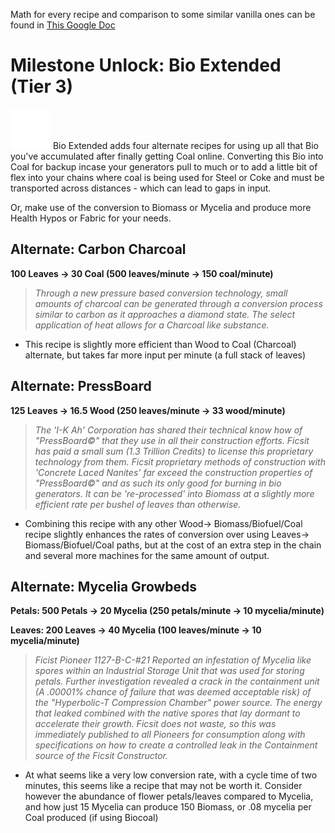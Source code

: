 Math for every recipe and comparison to some similar vanilla ones can be found in [This Google Doc](https://docs.google.com/spreadsheets/d/1krURGQTr8L-07p3pZYBzB6UTLPTEm4AYBoCizX3Goj4/edit?usp=sharing)

# Milestone Unlock: Bio Extended (Tier 3)

![Bio Extended](img/bio_extended.png) Bio Extended adds four alternate recipes for using up all that Bio you've accumulated after finally getting Coal online. Converting this Bio into Coal for backup incase your generators pull to much or to add a little bit of flex into your chains where coal is being used for Steel or Coke and must be transported across distances - which can lead to gaps in input.

Or, make use of the conversion to Biomass or Mycelia and produce more Health Hypos or Fabric for your needs.

## **Alternate: Carbon Charcoal**

**100 Leaves -> 30 Coal (500 leaves/minute -> 150 coal/minute)**

> *Through a new pressure based conversion technology, small amounts of charcoal can be generated through a conversion process similar to carbon as it approaches a diamond state. The select application of heat allows for a Charcoal like substance.*
	
* This recipe is slightly more efficient than Wood to Coal (Charcoal) alternate, but takes far more input per minute (a full stack of leaves)
	
## **Alternate: PressBoard** 

**125 Leaves -> 16.5 Wood (250 leaves/minute -> 33 wood/minute)**
> *The 'I-K Ah' Corporation has shared their technical know how of "PressBoard©" that they use in all their construction efforts. Ficsit has paid a small sum (1.3 Trillion Credits) to license this proprietary technology from them. Ficsit proprietary methods of construction with 'Concrete Laced Nanites' far exceed the construction properties of "PressBoard©" and as such its only good for burning in bio generators. It can be 're-processed' into Biomass at a slightly more efficient rate per bushel of leaves than otherwise.*

* Combining this recipe with any other Wood-> Biomass/Biofuel/Coal recipe slightly enhances the rates of conversion over using Leaves-> Biomass/Biofuel/Coal paths, but at the cost of an extra step in the chain and several more machines for the same amount of output.
	
## **Alternate: Mycelia Growbeds** 

**Petals: 500 Petals -> 20 Mycelia (250  petals/minute -> 10 mycelia/minute)**

**Leaves: 200 Leaves -> 40 Mycelia (100 leaves/minute -> 10 mycelia/minute)**

> *Ficist Pioneer 1127-B-C-#21 Reported an infestation of Mycelia like spores within an Industrial Storage Unit that was used for storing petals. Further investigation revealed a crack in the containment unit (A .00001% chance of failure that was deemed acceptable risk) of the "Hyperbolic-T Compression Chamber" power source. The energy that leaked combined with the native spores that lay dormant to accelerate their growth. Ficsit does not waste, so this was immediately published to all Pioneers for consumption along with specifications on how to create a controlled leak in the Containment source of the Ficsit Constructor.*

* At what seems like a very low conversion rate, with a cycle time of two minutes, this seems like a recipe that may not be worth it. Consider however the abundance of flower petals/leaves compared to Mycelia, and how just 15 Mycelia can produce 150 Biomass, or .08 mycelia per Coal produced (if using Biocoal)
